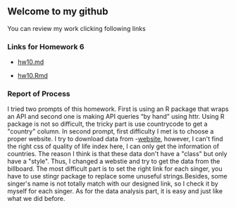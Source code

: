 
## Welcome to my github 
   You can review my work clicking following links
### Links for Homework 6

 - [hw10.md](https://github.com/xinyaofan/STAT545-hw-fan-xinyao/blob/master/hw10/hw10.md)

 - [hw10.Rmd](https://github.com/xinyaofan/STAT545-hw-fan-xinyao/blob/master/hw10/hw10.Rmd)
 
 ### Report of Process
 I tried two prompts of this homework. First is using an R package that wraps an API and second one is making API queries “by hand” using httr. Using R package is not so difficult, the tricky part is use countrycode to get a "country" column. In second prompt, first difficulty I met is to choose a proper website. I try to download data from -[website](https://www.numbeo.com/quality-of-life/rankings.jsp), however, I can't find the right css of quality of life index here, I can only get the information of countries. The reason I think is that these data don't have a "class" but only have a "style". Thus, I changed a webstie and try to get the data from the billboard. The most difficult part is to set the right link for each singer, you have to use stingr package to replace some unuseful strings.Besides, some singer's name is not totally match with our designed link, so I check it by myself for each singer. As for the data analysis part, it is easy and just like what we did before. 
